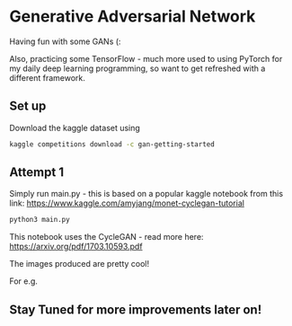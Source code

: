 # Generative Adversarial Network
Having fun with some GANs (:

Also, practicing some TensorFlow - much more used to using PyTorch for my daily deep learning programming, so want to get refreshed with a different framework.

## Set up

Download the kaggle dataset using 

```bash
kaggle competitions download -c gan-getting-started
```

## Attempt 1

Simply run main.py - this is based on a popular kaggle notebook from this link: https://www.kaggle.com/amyjang/monet-cyclegan-tutorial

```bash
python3 main.py
```

This notebook uses the CycleGAN - read more here: https://arxiv.org/pdf/1703.10593.pdf

The images produced are pretty cool!

For e.g.




## Stay Tuned for more improvements later on!
